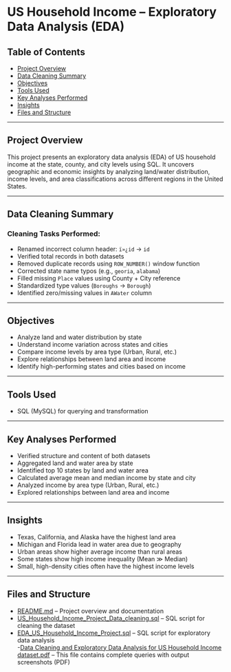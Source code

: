 # US Household Income – Exploratory Data Analysis (EDA)

## Table of Contents
- [Project Overview](#project-overview)  
- [Data Cleaning Summary](#data-cleaning-summary)  
- [Objectives](#objectives)  
- [Tools Used](#tools-used)  
- [Key Analyses Performed](#key-analyses-performed)  
- [Insights](#insights)  
- [Files and Structure](#files-and-structure)  

---

## Project Overview  
This project presents an exploratory data analysis (EDA) of US household income at the state, county, and city levels using SQL. It uncovers geographic and economic insights by analyzing land/water distribution, income levels, and area classifications across different regions in the United States.

---

## Data Cleaning Summary  

### Cleaning Tasks Performed:
- Renamed incorrect column header: `ï»¿id` → `id`  
- Verified total records in both datasets  
- Removed duplicate records using `ROW_NUMBER()` window function  
- Corrected state name typos (e.g., `georia`, `alabama`)  
- Filled missing `Place` values using County + City reference  
- Standardized type values (`Boroughs` → `Borough`)  
- Identified zero/missing values in `AWater` column  

---

## Objectives
- Analyze land and water distribution by state  
- Understand income variation across states and cities  
- Compare income levels by area type (Urban, Rural, etc.)  
- Explore relationships between land area and income  
- Identify high-performing states and cities based on income  

---

## Tools Used  
- SQL (MySQL) for querying and transformation  

---

## Key Analyses Performed  
- Verified structure and content of both datasets  
- Aggregated land and water area by state  
- Identified top 10 states by land and water area  
- Calculated average mean and median income by state and city  
- Analyzed income by area type (Urban, Rural, etc.)  
- Explored relationships between land area and income  

---

## Insights  
- Texas, California, and Alaska have the highest land area  
- Michigan and Florida lead in water area due to geography  
- Urban areas show higher average income than rural areas  
- Some states show high income inequality (Mean ≫ Median)  
- Small, high-density cities often have the highest income levels  

---

## Files and Structure

- [README.md](README.md) – Project overview and documentation  
- [US_Household_Income_Project_Data_cleaning.sql](US_Household_Income_Project_Data_cleaning.sql) – SQL script for cleaning the dataset  
- [EDA_US_Household_Income_Project.sql](EDA_US_Household_Income_Project.sql) – SQL script for exploratory data analysis  
-[Data Cleaning and Exploratory Data Analysis for US Household Income dataset.pdf](https://github.com/kirankumarnc/us-household-income-sql-eda/blob/main/Data%20Cleaning%20and%20Exploratory%20Data%20Analysis%20for%20US%20Household%20Income%20dataset.pdf) – This file contains complete queries with output screenshots (PDF)

